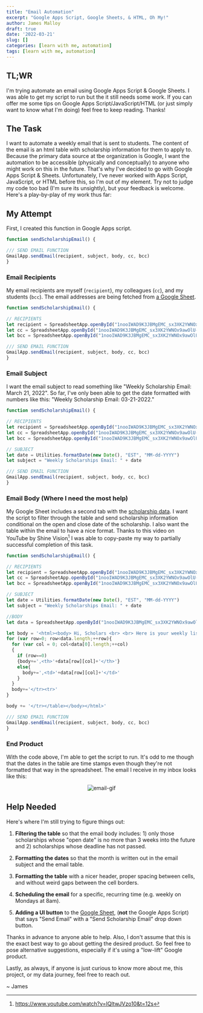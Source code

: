 ```yaml
---
title: "Email Automation"
excerpt: "Google Apps Script, Google Sheets, & HTML, Oh My!"
author: James Malloy
draft: true
date: '2022-03-21'
slug: []
categories: [learn with me, automation]
tags: [learn with me, automation]
---
```


## TL;WR

I'm trying automate an email using Google Apps Script & Google Sheets. I was able to get my script to run but the it still needs some work. If you can offer me some tips on Google Apps Script/JavaScript/HTML (or just simply want to know what I'm doing) feel free to keep reading. Thanks!

## The Task

I want to automate a weekly email that is sent to students. The content of the email is an html table with scholarship information for them to apply to. Because the primary data source at tbe organization is Google, I want the automation to be accessible (physically and conceptually) to anyone who might work on this in the future. That's why I've decided to go with Google Apps Script & Sheets. Unfortunately, I've never worked with Apps Script, JavaScript, or HTML before this, so I'm out of my element. Try not to judge my code too bad (I'm sure its unsightly), but your feedback is welcome. Here's a play-by-play of my work thus far:

## My Attempt

First, I created this function in Google Apps script.


```js
function sendScholarshipEmail() {

/// SEND EMAIL FUNCTION
GmailApp.sendEmail(recipient, subject, body, cc, bcc)
}
```


<script type="text/javascript">
function sendScholarshipEmail() {

/// SEND EMAIL FUNCTION
GmailApp.sendEmail(recipient, subject, body, cc, bcc)
}
</script>

### Email Recipients

My email recipients are myself (`recipient`), my colleagues (`cc`), and my students (`bcc`). The email addresses are being fetched from [a Google Sheet](https://docs.google.com/spreadsheets/d/1nooIWAD9K3JBMgEMC_sx3XK2YWNOx9awOlU-8UiEVmc/edit?usp=sharing).


```js
function sendScholarshipEmail() {

// RECIPIENTS
let recipient = SpreadsheetApp.openById("1nooIWAD9K3JBMgEMC_sx3XK2YWNOx9awOlU-8UiEVmc").getRange("A2").getValues()
let cc = SpreadsheetApp.openById("1nooIWAD9K3JBMgEMC_sx3XK2YWNOx9awOlU-8UiEVmc").getRange("B2:B5").getValues().toString()
let bcc = SpreadsheetApp.openById("1nooIWAD9K3JBMgEMC_sx3XK2YWNOx9awOlU-8UiEVmc").getRange("C2:C11").getValues().toString()

/// SEND EMAIL FUNCTION
GmailApp.sendEmail(recipient, subject, body, cc, bcc)
}
```


<script type="text/javascript">
function sendScholarshipEmail() {

// RECIPIENTS
let recipient = SpreadsheetApp.openById("1nooIWAD9K3JBMgEMC_sx3XK2YWNOx9awOlU-8UiEVmc").getRange("A2").getValues()
let cc = SpreadsheetApp.openById("1nooIWAD9K3JBMgEMC_sx3XK2YWNOx9awOlU-8UiEVmc").getRange("B2:B5").getValues().toString()
let bcc = SpreadsheetApp.openById("1nooIWAD9K3JBMgEMC_sx3XK2YWNOx9awOlU-8UiEVmc").getRange("C2:C11").getValues().toString()

/// SEND EMAIL FUNCTION
GmailApp.sendEmail(recipient, subject, body, cc, bcc)
}
</script>

### Email Subject

I want the email subject to read something like "Weekly Scholarship Email: March 21, 2022". So far, I've only been able to get the date formatted with numbers like this: "Weekly Scholarship Email: 03-21-2022."


```js
function sendScholarshipEmail() {

// RECIPIENTS
let recipient = SpreadsheetApp.openById("1nooIWAD9K3JBMgEMC_sx3XK2YWNOx9awOlU-8UiEVmc").getRange("A2").getValues()
let cc = SpreadsheetApp.openById("1nooIWAD9K3JBMgEMC_sx3XK2YWNOx9awOlU-8UiEVmc").getRange("B2:B5").getValues().toString()
let bcc = SpreadsheetApp.openById("1nooIWAD9K3JBMgEMC_sx3XK2YWNOx9awOlU-8UiEVmc").getRange("C2:C11").getValues().toString()

// SUBJECT
let date = Utilities.formatDate(new Date(), "EST", "MM-dd-YYYY")
let subject = "Weekly Scholarships Email: " + date

/// SEND EMAIL FUNCTION
GmailApp.sendEmail(recipient, subject, body, cc, bcc)
}
```


<script type="text/javascript">
function sendScholarshipEmail() {

// RECIPIENTS
let recipient = SpreadsheetApp.openById("1nooIWAD9K3JBMgEMC_sx3XK2YWNOx9awOlU-8UiEVmc").getRange("A2").getValues()
let cc = SpreadsheetApp.openById("1nooIWAD9K3JBMgEMC_sx3XK2YWNOx9awOlU-8UiEVmc").getRange("B2:B5").getValues().toString()
let bcc = SpreadsheetApp.openById("1nooIWAD9K3JBMgEMC_sx3XK2YWNOx9awOlU-8UiEVmc").getRange("C2:C11").getValues().toString()

// SUBJECT
let date = Utilities.formatDate(new Date(), "EST", "MM-dd-YYYY")
let subject = "Weekly Scholarships Email: " + date

/// SEND EMAIL FUNCTION
GmailApp.sendEmail(recipient, subject, body, cc, bcc)
}
</script>

### Email Body (Where I need the most help)

My Google Sheet includes a second tab with the [scholarship data](https://docs.google.com/spreadsheets/d/1nooIWAD9K3JBMgEMC_sx3XK2YWNOx9awOlU-8UiEVmc/edit?usp=sharing). I want the script to filter through the table and send scholarship information conditional on the open and close date of the scholarship. I also want the table within the email to have a nice format. Thanks to this video on YouTube by Shine Vision[^1] I was able to copy-paste my way to partially successful completion of this task. 

[^1]: https://www.youtube.com/watch?v=IQltwJVzo10&t=12s


```js
function sendScholarshipEmail() {

// RECIPIENTS
let recipient = SpreadsheetApp.openById("1nooIWAD9K3JBMgEMC_sx3XK2YWNOx9awOlU-8UiEVmc").getRange("A2").getValues()
let cc = SpreadsheetApp.openById("1nooIWAD9K3JBMgEMC_sx3XK2YWNOx9awOlU-8UiEVmc").getRange("B2:B5").getValues().toString()
let bcc = SpreadsheetApp.openById("1nooIWAD9K3JBMgEMC_sx3XK2YWNOx9awOlU-8UiEVmc").getRange("C2:C11").getValues().toString()

// SUBJECT
let date = Utilities.formatDate(new Date(), "EST", "MM-dd-YYYY")
let subject = "Weekly Scholarships Email: " + date

//BODY
let data = SpreadsheetApp.openById("1nooIWAD9K3JBMgEMC_sx3XK2YWNOx9awOlU-8UiEVmc").getSheetByName("scholarships").getDataRange().getValues()

let body = '<html><body> Hi, Scholars <br> <br> Here is your weekly list of scholarships. Please look carefully through each one and apply to those for which you are eligible. Be sure to add the information to your Scholarship Tracker. And, as always, keep your CRC and College Advisor in the loop. <br> <br> Best, <br> <br> The Senior Team <br> <br> <br> Hola, estudiantes <br> <br> Aquí está su lista semanal de becas. Lee detenidamente cada uno de ellos y solicite aquellos para los que seas elegible. Asegúrate de agregar la información a su Rastreador de Becas. Y, como siempre, mantén informados a tu CRC y College Advisor. <br> <br> Atentamente, <br> <br> The Senior Team <br> <br> <table style = border-collapse; border= 1 cellpadding = 5><tr>';
for (var row=0; row<data.length;++row){
  for (var col = 0; col<data[0].length;++col)
  {
    if (row==0)
    {body+=',<th>'+data[row][col]+'</th>'}
    else{
      body+=',<td>'+data[row][col]+'</td>'
    }
  }
  body+='</tr><tr>'
}

body += '</tr></table></body></html>'

/// SEND EMAIL FUNCTION
GmailApp.sendEmail(recipient, subject, body, cc, bcc)
}
```


<script type="text/javascript">
function sendScholarshipEmail() {

// RECIPIENTS
let recipient = SpreadsheetApp.openById("1nooIWAD9K3JBMgEMC_sx3XK2YWNOx9awOlU-8UiEVmc").getRange("A2").getValues()
let cc = SpreadsheetApp.openById("1nooIWAD9K3JBMgEMC_sx3XK2YWNOx9awOlU-8UiEVmc").getRange("B2:B5").getValues().toString()
let bcc = SpreadsheetApp.openById("1nooIWAD9K3JBMgEMC_sx3XK2YWNOx9awOlU-8UiEVmc").getRange("C2:C11").getValues().toString()

// SUBJECT
let date = Utilities.formatDate(new Date(), "EST", "MM-dd-YYYY")
let subject = "Weekly Scholarships Email: " + date

//BODY
let data = SpreadsheetApp.openById("1nooIWAD9K3JBMgEMC_sx3XK2YWNOx9awOlU-8UiEVmc").getSheetByName("scholarships").getDataRange().getValues()

let body = '<html><body> Hi, Scholars <br> <br> Here is your weekly list of scholarships. Please look carefully through each one and apply to those for which you are eligible. Be sure to add the information to your Scholarship Tracker. And, as always, keep your CRC and College Advisor in the loop. <br> <br> Best, <br> <br> The Senior Team <br> <br> <br> Hola, estudiantes <br> <br> Aquí está su lista semanal de becas. Lee detenidamente cada uno de ellos y solicite aquellos para los que seas elegible. Asegúrate de agregar la información a su Rastreador de Becas. Y, como siempre, mantén informados a tu CRC y College Advisor. <br> <br> Atentamente, <br> <br> The Senior Team <br> <br> <table style = border-collapse; border= 1 cellpadding = 5><tr>';
for (var row=0; row<data.length;++row){
  for (var col = 0; col<data[0].length;++col)
  {
    if (row==0)
    {body+=',<th>'+data[row][col]+'</th>'}
    else{
      body+=',<td>'+data[row][col]+'</td>'
    }
  }
  body+='</tr><tr>'
}

body += '</tr></table></body></html>'

/// SEND EMAIL FUNCTION
GmailApp.sendEmail(recipient, subject, body, cc, bcc)
}
</script>

### End Product

With the code above, I'm able to get the script to run. It's odd to me though that the dates in the table are time stamps even though they're not formatted that way in the spreadsheet. The email I receive in my inbox looks like this:

<center>

![email-gif](/media/video-google-app-script.gif)

</center>


## Help Needed

Here's where I'm still trying to figure things out:

1. **Filtering the table** so that the email body includes: 1) only those scholarships whose "open date" is no more than 3 weeks into the future and 2) scholarships whose deadline has not passed.

2. **Formatting the dates** so that the month is written out in the email subject and the email table. 

3. **Formatting the table** with a nicer header, proper spacing between cells, and without weird gaps between the cell borders.

4. **Scheduling the email** for a specific, recurring time (e.g. weekly on Mondays at 8am).

5. **Adding a UI button** to the [Google Sheet](https://docs.google.com/spreadsheets/d/1nooIWAD9K3JBMgEMC_sx3XK2YWNOx9awOlU-8UiEVmc/edit#gid=0), (**not** the Google Apps Script) that says "Send Email" with a  "Send Scholarship Email" drop down button.

Thanks in advance to anyone able to help. Also, I don't assume that this is the exact best way to go about getting the desired product. So feel free to pose alternative suggestions, especially if it's using a "low-lift" Google product.

Lastly, as always, if anyone is just curious to know more about me, this project, or my data journey, feel free to reach out.

~ James
